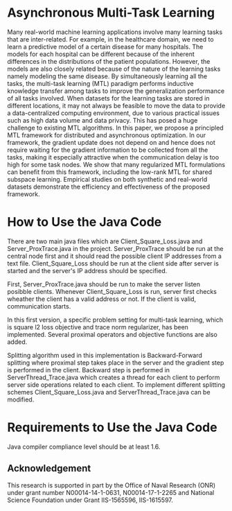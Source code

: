# Asynchronous Multi-Task Learning 

Many real-world machine learning applications involve many learning tasks that are inter-related. For example, in the healthcare domain, we need to learn a predictive model of a certain disease for many hospitals. The models for each hospital can be different because of the inherent differences in the distributions of the patient populations. However, the models are also closely related because of the nature of the learning tasks namely modeling the same disease. By simultaneously learning all the tasks, the multi-task learning (MTL) paradigm performs inductive knowledge transfer among tasks to improve the generalization performance of all tasks involved. When datasets for the learning tasks are stored in different locations, it may not always be feasible to move the data to provide a data-centralized computing environment, due to various practical issues such as high data volume and data privacy. This has posed a huge challenge to existing MTL algorithms. In this paper, we propose a principled MTL framework for distributed and asynchronous optimization. In our framework, the gradient update does not depend on and hence does not require waiting for the gradient information to be collected from all the tasks, making it especially attractive when the communication delay is too high for some task nodes. We show that many regularized MTL formulations can benefit from this framework, including the low-rank MTL for shared subspace learning. Empirical studies on both synthetic and real-world datasets demonstrate the efficiency and effectiveness of the proposed framework.


# How to Use the Java Code

There are two main java files which are Client_Square_Loss.java and Server_ProxTrace.java in the project. Server_ProxTrace should be run at the central node first and it should read the possible client IP addresses from a text file. Client_Square_Loss should be run at the client side after server is started and the server's IP address should be specified. 

First, Server_ProxTrace.java should be run to make the server listen posibble clients. Whenever Client_Square_Loss is run, server first checks wheather the client has a valid address or not. If the client is valid, communication starts. 

In this first version, a specific problem setting for multi-task learning, which is square l2 loss objective and trace norm regularizer, has been implemented. Several proximal operators and objective functions are also added.

Splitting algorithm used in this implementation is Backward-Forward splitting where proximal step takes place in the server and the gradient step is performed in the client. Backward step is performed in ServerThread_Trace.java which creates a thread for each client to perform server side operations related to each client. To implement different splitting schemes Client_Square_Loss.java and ServerThread_Trace.java can be modified.

# Requirements to Use the Java Code

Java compiler compliance level should be at least 1.6.


## Acknowledgement
This research is supported in part by the Office of Naval Research (ONR) under
grant number N00014-14-1-0631, N00014-17-1-2265 and National Science Foundation under Grant
IIS-1565596, IIS-1615597. 
